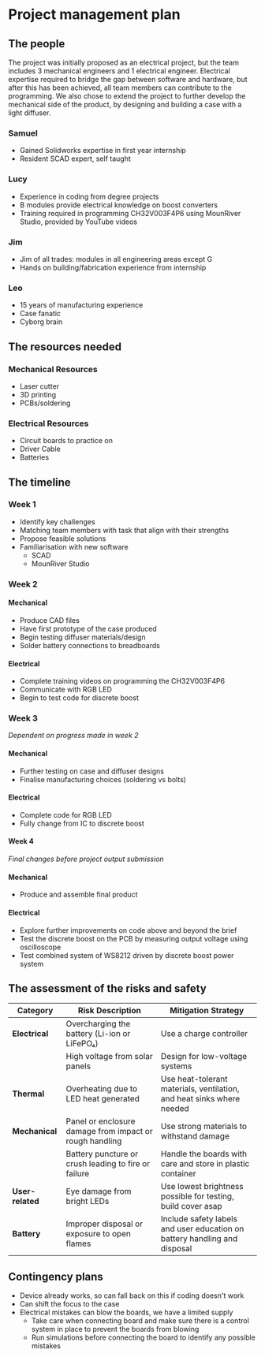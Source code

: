 # Project management plan


## The people

The project was initially proposed as an electrical project, but the team includes 3 mechanical engineers and 1 electrical engineer.
Electrical expertise required to bridge the gap between software and hardware, but after this has been achieved, all team members can contribute to the programming. We also chose to extend the project to further develop the mechanical side of the product, by designing and building a case with a light diffuser. 


### Samuel 
- Gained Solidworks expertise in first year internship
- Resident SCAD expert, self taught

### Lucy  
- Experience in coding from degree projects
- B modules provide electrical knowledge on boost converters
- Training required in programming CH32V003F4P6 using MounRiver Studio, provided by YouTube videos

### Jim  
- Jim of all trades: modules in all engineering areas except G
- Hands on building/fabrication experience from internship 

### Leo
- 15 years of manufacturing experience
- Case fanatic
- Cyborg brain

## The resources needed

### Mechanical Resources
- Laser cutter
- 3D printing
- PCBs/soldering

### Electrical Resources
- Circuit boards to practice on
- Driver Cable
- Batteries

## The timeline

### Week 1
- Identify key challenges
- Matching team members with task that align with their strengths
- Propose feasible solutions
- Familiarisation with new software
  - SCAD
  - MounRiver Studio

### Week 2
#### Mechanical
- Produce CAD files
- Have first prototype of the case produced
- Begin testing diffuser materials/design
- Solder battery connections to breadboards

#### Electrical
- Complete training videos on programming the CH32V003F4P6
- Communicate with RGB LED
- Begin to test code for discrete boost

### Week 3
*Dependent on progress made in week 2*

#### Mechanical
- Further testing on case and diffuser designs
- Finalise manufacturing choices (soldering vs bolts)

#### Electrical
- Complete code for RGB LED
- Fully change from IC to discrete boost


#### Week 4
*Final changes before project output submission*

#### Mechanical
- Produce and assemble final product

#### Electrical
- Explore further improvements on code above and beyond the brief
- Test the discrete boost on the PCB by measuring output voltage using oscilloscope
- Test combined system of WS8212 driven by discrete boost power system



## The assessment of the risks and safety
| Category         | Risk Description                                                                 | Mitigation Strategy                                                                 |
|------------------|----------------------------------------------------------------------------------|-------------------------------------------------------------------------------------|
| **Electrical**   | Overcharging the battery (Li-ion or LiFePO₄)                                     | Use a charge controller                                                            |
|                  | High voltage from solar panels                                                   | Design for low-voltage systems                                                     |
| **Thermal**      | Overheating due to LED heat generated                                            | Use heat-tolerant materials, ventilation, and heat sinks where needed              |
| **Mechanical**   | Panel or enclosure damage from impact or rough handling                          | Use strong materials to withstand damage                                           |
|                  | Battery puncture or crush leading to fire or failure                             | Handle the boards with care and store in plastic container                         |
| **User-related** | Eye damage from bright LEDs                                                      | Use lowest brightness possible for testing, build cover asap                       |
| **Battery**      | Improper disposal or exposure to open flames                                     | Include safety labels and user education on battery handling and disposal          |



## Contingency plans
- Device already works, so can fall back on this if coding doesn't work
- Can shift the focus to the case
- Electrical mistakes can blow the boards, we have a limited supply
  - Take care when connecting board and make sure there is a control system in place to prevent the boards from blowing
  - Run simulations before connecting the board to identify any possible mistakes


